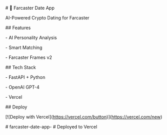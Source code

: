 \# 🚀 Farcaster Date App



AI-Powered Crypto Dating for Farcaster



\## Features

\- AI Personality Analysis

\- Smart Matching

\- Farcaster Frames v2



\## Tech Stack

\- FastAPI + Python

\- OpenAI GPT-4

\- Vercel



\## Deploy

\[!\[Deploy with Vercel](https://vercel.com/button)](https://vercel.com/new)

#   f a r c a s t e r - d a t e - a p p -  
 
 #   D e p l o y e d   t o   V e r c e l  
 
